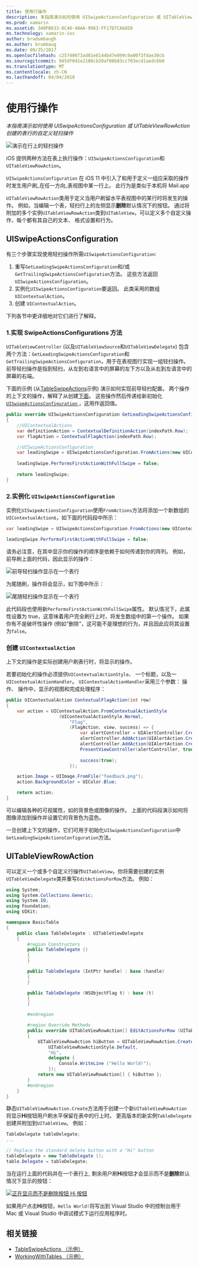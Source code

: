 ```yaml
---
title: 使用行操作
description: 本指南演示如何使用 UISwipeActionsConfiguration 或 UITableViewRowAction 创建的表行的自定义轻扫操作
ms.prod: xamarin
ms.assetid: 340FB633-0C46-40AA-9963-FF17D7CA6858
ms.technology: xamarin-ios
author: bradumbaugh
ms.author: brumbaug
ms.date: 09/25/2017
ms.openlocfilehash: c257406f3ad81e8144b47e099c9a00f3fdae30cb
ms.sourcegitcommit: 945df041e2180cb20af08b83cc703ecd1aedc6b0
ms.translationtype: MT
ms.contentlocale: zh-CN
ms.lasthandoff: 04/04/2018
---
```

# <a name="working-with-row-actions"></a>使用行操作

_本指南演示如何使用 UISwipeActionsConfiguration 或 UITableViewRowAction 创建的表行的自定义轻扫操作_

![演示在行上的轻扫操作](row-action-images/action02.png)

iOS 提供两种方法在表上执行操作：`UISwipeActionsConfiguration`和`UITableViewRowAction`。

`UISwipeActionsConfiguration` 在 iOS 11 中引入了和用于定义一组应采取的操作时发生用户刷_在任一方向_表视图中某一行上。 此行为是类似于本机将 Mail.app 

`UITableViewRowAction`类用于定义当用户刷留水平表视图中的某行时将发生的操作。
例如，当编辑一个表，轻扫行上的左侧显示**删除**默认情况下的按钮。 通过将附加的多个实例`UITableViewRowAction`类到`UITableView`，可以定义多个自定义操作，每个都有其自己的文本、 格式设置和行为。


## <a name="uiswipeactionsconfiguration"></a>UISwipeActionsConfiguration

有三个步骤实现使用轻扫操作所需`UISwipeActionsConfiguration`:

1. 重写`GetLeadingSwipeActionsConfiguration`和/或`GetTrailingSwipeActionsConfiguration`方法。 这些方法返回`UISwipeActionsConfiguration`。 
2. 实例化`UISwipeActionsConfiguration`要返回。 此类采用的数组`UIContextualAction`。
3. 创建 `UIContextualAction`。

下列各节中更详细地对它们进行了解释。

### <a name="1-implementing-the-swipeactionsconfigurations-methods"></a>1.实现 SwipeActionsConfigurations 方法

`UITableViewController` (以及`UITableViewSource`和`UITableViewDelegate`) 包含两个方法：`GetLeadingSwipeActionsConfiguration`和`GetTrailingSwipeActionsConfiguration`，用于在表视图行实现一组轻扫操作。 前导轻扫操作是指到轻扫，从左到右语言中的屏幕的左下方以及从右到左语言中的屏幕的右端。 

下面的示例 (从[TableSwipeActions](https://developer.xamarin.com/samples/monotouch/TableSwipeActions)示例) 演示如何实现前导轻扫配置。 两个操作的上下文的操作，解释了从创建[下面](#create-uicontextualaction)。 这些操作然后传递给新初始化[ `UISwipeActionsConfiguration` ](#create-uiswipeactionsconfigurations)，这用作返回值。


```csharp
public override UISwipeActionsConfiguration GetLeadingSwipeActionsConfiguration(UITableView tableView, NSIndexPath indexPath)
{
    //UIContextualActions
    var definitionAction = ContextualDefinitionAction(indexPath.Row);
    var flagAction = ContextualFlagAction(indexPath.Row);

    //UISwipeActionsConfiguration
    var leadingSwipe = UISwipeActionsConfiguration.FromActions(new UIContextualAction[] { flagAction, definitionAction });
    
    leadingSwipe.PerformsFirstActionWithFullSwipe = false;
    
    return leadingSwipe;
}  
```

<a name="create-uiswipeactionsconfigurations" />

### <a name="2-instantiate-a-uiswipeactionsconfiguration"></a>2.实例化 `UISwipeActionsConfiguration`

实例化`UISwipeActionsConfiguration`使用`FromActions`方法将添加一个新数组的`UIContextualAction`s，如下面的代码段中所示：

```csharp
var leadingSwipe = UISwipeActionsConfiguration.FromActions(new UIContextualAction[] { flagAction, definitionAction })

leadingSwipe.PerformsFirstActionWithFullSwipe = false;
```

请务必注意，在其中显示你的操作的顺序是依赖于如何传递到你的阵列。 例如，前导刷上面的代码，因此显示的操作：

![前导轻扫操作显示在一个表行](row-action-images/action03.png)

为尾随刷，操作将会显示，如下图中所示：

![尾随轻扫操作显示在一个表行](row-action-images/action04.png)

此代码段也使用新`PerformsFirstActionWithFullSwipe`属性。 默认情况下，此属性设置为 true，这意味着用户完全刷行上时，将发生数组中的第一个操作。 如果你有不是破坏性操作 (例如"删除"，这可能不是理想的行为，并且因此应将其设置为`false`。

<a name="create-uicontextualaction" />

### <a name="create-a-uicontextualaction"></a>创建 `UIContextualAction`

上下文的操作是实际创建用户刷表行时，将显示的操作。

若要初始化的操作必须提供`UIContextualActionStyle`、 一个标题，以及一`UIContextualActionHandler`。 `UIContextualActionHandler`采用三个参数： 操作、 操作中，显示的视图和完成处理程序：

```csharp
public UIContextualAction ContextualFlagAction(int row)
{
    var action = UIContextualAction.FromContextualActionStyle
                    (UIContextualActionStyle.Normal,
                        "Flag",
                        (FlagAction, view, success) => {
                            var alertController = UIAlertController.Create($"Report {words[row]}?", "", UIAlertControllerStyle.Alert);
                            alertController.AddAction(UIAlertAction.Create("Cancel", UIAlertActionStyle.Cancel, null)); 
                            alertController.AddAction(UIAlertAction.Create("Yes", UIAlertActionStyle.Destructive, null));
                            PresentViewController(alertController, true, null);
                            
                            success(true);
                        });

    action.Image = UIImage.FromFile("feedback.png");
    action.BackgroundColor = UIColor.Blue;

    return action;
}
```

可以编辑各种的可视属性，如的背景色或图像的操作。 上面的代码段演示如何将图像添加到操作并设置它的背景色为蓝色。

一旦创建上下文的操作，它们可用于初始化`UISwipeActionsConfiguration`中`GetLeadingSwipeActionsConfiguration`方法。

## <a name="uitableviewrowaction"></a>UITableViewRowAction

可以定义一个或多个自定义行操作`UITableView`，你将需要创建的实例`UITableViewDelegate`类并重写`EditActionsForRow`方法。 例如：

```csharp
using System;
using System.Collections.Generic;
using System.IO;
using Foundation;
using UIKit;

namespace BasicTable
{
    public class TableDelegate : UITableViewDelegate
    {
        #region Constructors
        public TableDelegate ()
        {
        }

        public TableDelegate (IntPtr handle) : base (handle)
        {
        }

        public TableDelegate (NSObjectFlag t) : base (t)
        {
        }

        #endregion

        #region Override Methods
        public override UITableViewRowAction[] EditActionsForRow (UITableView tableView, NSIndexPath indexPath)
        {
            UITableViewRowAction hiButton = UITableViewRowAction.Create (
                UITableViewRowActionStyle.Default,
                "Hi",
                delegate {
                    Console.WriteLine ("Hello World!");
                });
            return new UITableViewRowAction[] { hiButton };
        }
        #endregion
    }
}
```

静态`UITableViewRowAction.Create`方法用于创建一个新`UITableViewRowAction`将显示**Hi**按钮用户刷水平保留在表中的行上时。 更高版本的新实例`TableDelegate`创建并附加到`UITableView`。 例如：

```csharp
TableDelegate tableDelegate;
...

// Replace the standard delete button with a "Hi" button
tableDelegate = new TableDelegate ();
table.Delegate = tableDelegate;

```

当在运行上面的代码并在一个表行上, 剩余用户刷**Hi**按钮才会显示而不是**删除**默认情况下显示的按钮：

[![](row-action-images/action01.png "正在显示而不是删除按钮 Hi 按钮")](row-action-images/action01.png#lightbox)

如果用户点击**Hi**按钮，`Hello World!`将写出到 Visual Studio 中的控制台用于 Mac 或 Visual Studio 中调试模式下运行应用程序时。



## <a name="related-links"></a>相关链接

- [TableSwipeActions （示例）](https://developer.xamarin.com/samples/monotouch/TableSwipeActions)
- [WorkingWithTables （示例）](https://developer.xamarin.com/samples/monotouch/WorkingWithTables)
